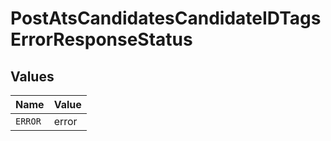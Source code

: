 # PostAtsCandidatesCandidateIDTagsErrorResponseStatus


## Values

| Name    | Value   |
| ------- | ------- |
| `ERROR` | error   |